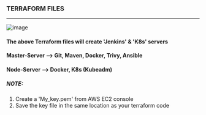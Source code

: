 ### TERRAFORM FILES
---

![image](https://github.com/pandacloud1/DevopsProject1/assets/134182273/c6e23f09-2cc9-4ea8-ab8b-86cd9fa39bb0)

#### The above Terraform files will create 'Jenkins' & 'K8s' servers
#### Master-Server --> Git, Maven, Docker, Trivy, Ansible
#### Node-Server --> Docker, K8s (Kubeadm)

##### *NOTE*:
1. Create a 'My_key.pem' from AWS EC2 console 
2. Save the key file in the same location as your terraform code
